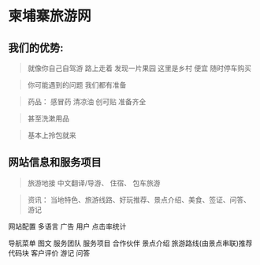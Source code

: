 # 柬埔寨旅游网


## 我们的优势: 

> 就像你自己自驾游  路上走着 发现一片果园 这里是乡村 便宜  随时停车购买

> 你可能遇到的问题 我们都有准备

> 药品： 感冒药 清凉油 创可贴 准备齐全 

> 甚至洗漱用品

> 基本上拎包就来




## 网站信息和服务项目

> 旅游地接 中文翻译/导游、 住宿、 包车旅游

> 资讯： 当地特色、旅游线路、好玩推荐、景点介绍、美食、签证、问答、游记

网站配置 多语言 广告 用户 点击率统计         

导航菜单  图文  服务团队 服务项目 合作伙伴  景点介绍  旅游路线(由景点串联)推荐  代码块  客户评价 游记  问答


